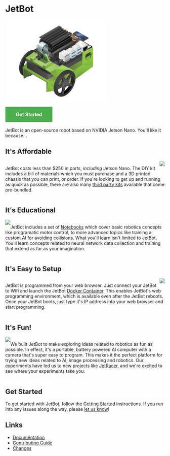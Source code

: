 # JetBot

<!--[<img src="https://img.shields.io/discord/553852754058280961.svg">](https://discord.gg/Ady6NtF) -->

<img src="docs/getting_started/diy/images/jetson-jetbot-illustration_800x630.png" style="height:256px" height="256">

<a href="https://NVIDIA-AI-IOT.github.io/jetbot/getting_started"><img src="docs/images/get_started.png" style="height:48px;" height="48"/></a>

JetBot is an open-source robot based on NVIDIA Jetson Nano.  You'll like
it because...


## It's Affordable

<div style="display: inline-block">
    
<img src="https://nvidia.box.com/shared/static/rdwg38i6wqmw1ikfpcoia8a26nlneuih.gif" style="max-width:256px;" align="right">
    
JetBot costs less than $250 in parts, <i>including</i> Jetson Nano. The DIY kit includes a bill of materials
which you must purchase and a 3D printed chassis that you can print, or order.  If you're looking to get
up and running as quick as possible, there are also many <a href="getting_started/third_party_kits.md">third party kits</a> available
that come pre-bundled.

</div>

## It's Educational

<div style="display: inline-block">

<img src="https://nvidia.box.com/shared/static/w88yo1c4bbzya2jxu11ncakt8kvqskpv.gif" style="max-width:256px;" align="left">

JetBot includes a set of <a href="notebooks">Notebooks</a> which cover basic robotics concepts like programatic motor control, to more advanced topics like training a custom AI for avoiding collisions.  What you'll learn isn't limited to JetBot.  You'll learn concepts related to neural network data collection and training that extend as far as your imagination.

</div>

## It's Easy to Setup

<div style="display: inline-block">

<img src="https://nvidia.box.com/shared/static/4kpi7p75z7evukuda83ymnyh2vwyjw5w.gif" style="max-width:256px;" align="right">

JetBot is programmed from your web browser.  Just connect your JetBot to Wifi and launch the JetBot <a href="reference/docker">Docker Container</a>.  This enables JetBot's web programming environment, which is available even after the JetBot reboots.  Once your JetBot boots, just type it's IP address into your web browser and start programming.  

</div>

## It's Fun!

<div style="display: inline-block">

<img src="https://nvidia.box.com/shared/static/rq3a3dkfaqw8zrjxd67csil83hllpuc7.gif" style="max-width:256px;" align="left">

We built JetBot to make exploring ideas related to robotics as fun as possible.  In effect, it's a portable, battery powered
AI computer with a camera that's super easy to program.  This makes it the perfect platform for trying new ideas
related to AI, image processing and robotics.  Our experiments have led us to new projects like <a href="https://github.com/NVIDIA-AI-IOT/jetracer">JetRacer</a>, and we're excited to see where your experiments take you.

</div>

## Get Started

To get started with JetBot, follow the [Getting Started](https://NVIDIA-AI-IOT.github.io/jetbot/getting_started) instructions.  If you run into any issues along the way, please [let us know](https://github.com/NVIDIA-AI-IOT/jetbot/issues)!

## Links

* [Documentation](NVIDIA-AI-IOT.github.io/jetbot)
* [Contributing Guide](CONTRIBUTING.md)
* [Changes](CHANGELOG.md)